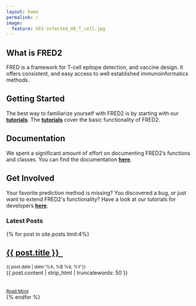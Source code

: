```yaml
---
layout: home
permalink: /
image:
  feature: HIV-infected_H9_T_cell.jpg
---
```


<div class="tiles">

<div class="tile">
  <h2 class="post-title">What is FRED2</h2>
  <p class="post-excerpt">FRED is a framework for T-cell epitope detection, and vaccine design. It offers consistent, 
  and easy access to well established immunoinformatics methods.</p>
</div><!-- /.tile -->

<div class="tile">
  <h2 class="post-title">Getting Started</h2>
  <p class="post-excerpt">The best way to familiarize yourself with FRED2 is by starting with our 
  <b><a href="http://fred-2.github.io/getting-started/">tutorials</a></b>. The 
  <b><a href="http://fred-2.github.io/getting-started/">tutorials</a></b> cover the basic 
  functionality of FRED2.</p>
</div><!-- /.tile -->

<div class="tile">
  <h2 class="post-title">Documentation</h2>
  <p class="post-excerpt">We spent a significant amount of effort on documenting FRED2’s functions and classes. 
  You can find the documentation <b><a href="http://fred2.readthedocs.org">here</a></b>.</p>
</div><!-- /.tile -->

<div class="tile">
  <h2 class="post-title">Get Involved</h2>
  <p class="post-excerpt">Your favorite prediction method is missing? You discovered a bug, or just want to extend 
  FRED2's functionality? Have a look at our tutorials for developers 
  <b><a href="https://github.com/FRED-2/Fred2/wiki#for-developers">here</a></b>.</p>
</div><!-- /.tile -->

</div><!-- /.tiles -->


<div class="archive-wrap">
    <h3> Latest Posts </h3>
    <div class="bullets">
        {% for post in site.posts limit:4%}
        <div class="bullet one-col-bullet">
            <div class="bullet-icon">
                <a href="{{ site.url }}{{ post.url }}"><img src="{{ site.url }}/images/{{ post.image.teaser }}" alt=""></a>
            </div>
            <div class="bullet-content">
                <h2><a href="{{ site.url }}{{ post.url }}">{{ post.title }}  &nbsp;</a></h2>
                <small>{{ post.date | date:'%A, %B %d, %Y'}}</small>
                <article class="excerpt">{{ post.content | strip_html | truncatewords: 50 }}</article>
                <br></br>
                <small><a class="pull-left marginBottom10" href="{{ site.url }}{{ post.url }}">Read More</a></small>
            </div>
        </div>
        {% endfor %}
    </div>

</div><!-- /.tiles -->
